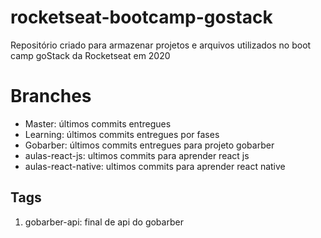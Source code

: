 # rocketseat-bootcamp-gostack
Repositório criado para armazenar projetos e arquivos utilizados no boot camp goStack da Rocketseat em 2020

# Branches
- Master: últimos commits entregues
- Learning: últimos commits entregues por fases
- Gobarber: últimos commits entregues para projeto gobarber
- aulas-react-js: ultimos commits para aprender react js
- aulas-react-native: ultimos commits para aprender react native

## Tags
1. gobarber-api: final de api do gobarber 